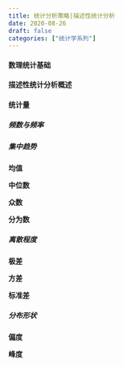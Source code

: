 ```yaml
---
title: 统计分析策略|描述性统计分析
date: 2020-08-26
draft: false
categories: ["统计学系列"]
---
```


#### 数理统计基础

#### 描述性统计分析概述

#### 统计量

##### 频数与频率

##### 集中趋势

**均值**

**中位数**

**众数**

**分为数**

##### 离散程度

**极差**

**方差**

**标准差**

##### 分布形状

**偏度**

**峰度**